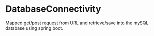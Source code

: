 # DatabaseConnectivity
Mapped get/post request from URL and retrieve/save into the mySQL database using spring boot.
